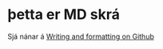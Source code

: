 # þetta er MD skrá

Sjá nánar á <a href="https://help.github.com/articles/getting-started-with-writing-and-formatting-on-github/">Writing and formatting on Github</a>
